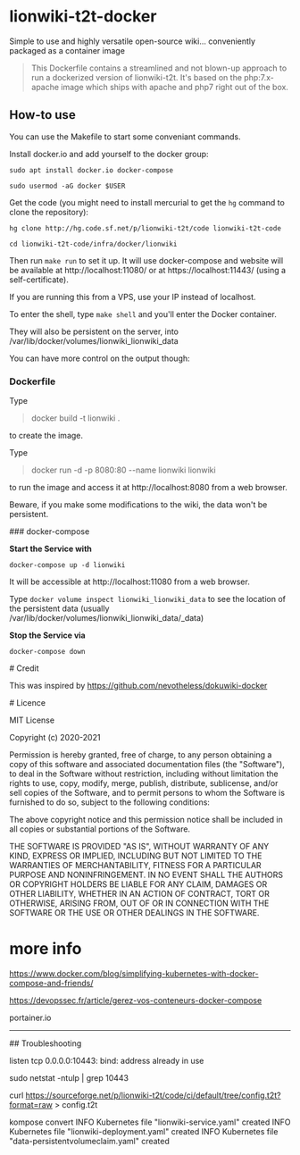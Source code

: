 




# lionwiki-t2t-docker
Simple to use and highly versatile open-source wiki... conveniently packaged as a container image

> This Dockerfile contains a streamlined and not blown-up approach to run a dockerized version of lionwiki-t2t. 
> It's based on the php:7.x-apache image which ships with apache and php7 right out of the box.

## How-to use

You can use the Makefile to start some conveniant commands.

Install docker.io and add yourself to the docker group:

`sudo apt install docker.io docker-compose`

`sudo usermod -aG docker $USER`



Get the code (you might need to install mercurial to get the `hg` command to clone the repository):


`hg clone http://hg.code.sf.net/p/lionwiki-t2t/code lionwiki-t2t-code`

`cd lionwiki-t2t-code/infra/docker/lionwiki`


Then run `make run` to set it up. It will use docker-compose and website will be available at http://localhost:11080/ or at https://localhost:11443/ (using a self-certificate). 


If you are running this from a VPS, use your IP instead of localhost.


To enter the shell, type `make shell` and you'll enter the Docker container.

They will also be persistent on the server, into /var/lib/docker/volumes/lionwiki_lionwiki_data



You can have more control on the output though:


### Dockerfile

Type 

> docker build -t lionwiki .

to create the image.

Type 

> docker run -d -p 8080:80 --name lionwiki  lionwiki

to run the image and access it at http://localhost:8080 from a web browser.

Beware, if you make some modifications to the wiki, the data won't be persistent.


### docker-compose


**Start the Service with**

`docker-compose up -d lionwiki`

It will be accessible at http://localhost:11080 from a web browser.

Type `docker volume inspect lionwiki_lionwiki_data` to see the location of the persistent data (usually /var/lib/docker/volumes/lionwiki_lionwiki_data/_data)

**Stop the Service via**

`docker-compose down`



# Credit

This was inspired by https://github.com/nevotheless/dokuwiki-docker


# Licence

MIT License

Copyright (c) 2020-2021 

Permission is hereby granted, free of charge, to any person obtaining a copy
of this software and associated documentation files (the "Software"), to deal
in the Software without restriction, including without limitation the rights
to use, copy, modify, merge, publish, distribute, sublicense, and/or sell
copies of the Software, and to permit persons to whom the Software is
furnished to do so, subject to the following conditions:

The above copyright notice and this permission notice shall be included in all
copies or substantial portions of the Software.

THE SOFTWARE IS PROVIDED "AS IS", WITHOUT WARRANTY OF ANY KIND, EXPRESS OR
IMPLIED, INCLUDING BUT NOT LIMITED TO THE WARRANTIES OF MERCHANTABILITY,
FITNESS FOR A PARTICULAR PURPOSE AND NONINFRINGEMENT. IN NO EVENT SHALL THE
AUTHORS OR COPYRIGHT HOLDERS BE LIABLE FOR ANY CLAIM, DAMAGES OR OTHER
LIABILITY, WHETHER IN AN ACTION OF CONTRACT, TORT OR OTHERWISE, ARISING FROM,
OUT OF OR IN CONNECTION WITH THE SOFTWARE OR THE USE OR OTHER DEALINGS IN THE
SOFTWARE.


# more info

https://www.docker.com/blog/simplifying-kubernetes-with-docker-compose-and-friends/

https://devopssec.fr/article/gerez-vos-conteneurs-docker-compose

portainer.io

--------------

## Troubleshooting

listen tcp 0.0.0.0:10443: bind: address already in use

sudo netstat -ntulp | grep 10443


curl https://sourceforge.net/p/lionwiki-t2t/code/ci/default/tree/config.t2t?format=raw > config.t2t 




kompose convert
INFO Kubernetes file "lionwiki-service.yaml" created 
INFO Kubernetes file "lionwiki-deployment.yaml" created 
INFO Kubernetes file "data-persistentvolumeclaim.yaml" created 
